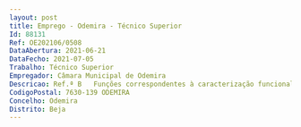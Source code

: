 ```yaml
--- 
layout: post
title: Emprego - Odemira - Técnico Superior
Id: 88131
Ref: OE202106/0508
DataAbertura: 2021-06-21
DataFecho: 2021-07-05
Trabalho: Técnico Superior
Empregador: Câmara Municipal de Odemira
Descricao: Ref.ª B   Funções correspondentes à caracterização funcional da carreira categoria de Técnico Superior, constantes no anexo a que se refere o n.º 2 do artigo 88.º da LTFP, aprovado pela Lei n.º 35 2014 de 20 de junho. Elaborar autonomamente pareceres e informações com diversos graus de complexidade e executar outras atividades de apoio geral ou especializado nas áreas de atuação comuns, instrumentais e operativas da Divisão, nos processos que lhe sejam submetidos, em matérias de natureza jurídica. Exercício de funções na área da Solicitadoria, Notariado e de apoio jurídico. Organizar o trabalho de consultoria e efetuar propostas nas áreas definidas, bem como as tarefas atos e demais diligências subjacentes aos vários processos e procedimentos. Organizar o fluxo de informação interno na área de Solicitadoria e de Notariado, por recurso aos meios informáticos existentes. Manter os respetivos registos, ficheiros e arquivo devidamente atualizados e organizados. Elaborar minutas de contratos destinados à celebração de diversos tipos de contratos, designadamente, contratos de aquisição, fornecimento de bens e serviços, de empreitadas, de arrendamento, entre outros da competência municipal. Efetuar os contactos necessários com as entidades adjudicatárias e outras entidades, designadamente, Autoridade Tributária, Conservatórias do Registo Predial, Cartórios Notariais e Municípios, bem como demais entidades da Administração Central, Regional e Local, no âmbito do exercício das suas funções. Prestar o apoio necessário em matéria de registos e elaborar documentos de cariz técnico inerentes aos respetivos procedimentos. Efetuar as diligências necessárias na instrução interna dos processos destinados à outorga de escrituras notariais junto de Cartórios Notariais no âmbito das atribuições do Município. Atendimento ao Munícipe mediante agendamento no âmbito do exercício das suas funções.
CodigoPostal: 7630-139 ODEMIRA
Concelho: Odemira
Distrito: Beja
--- 
```

